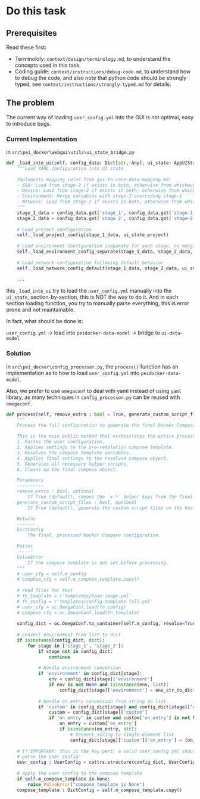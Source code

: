 # Do this task

## Prerequisites

Read these first:
- Terminololy: `context/design/terminology.md`, to understand the concepts used in this task.
- Coding guide: `context/instructions/debug-code.md`, to understand how to debug the code, and also note that python code should be strongly typed, see `context/instructions/strongly-typed.md` for details.

## The problem

The current way of loading `user_config.yml` into the GUI is not optimal, easy to introduce bugs.

### Current Implementation

in `src\pei_docker\webgui\utils\ui_state_bridge.py`

```python
def _load_into_ui(self, config_data: Dict[str, Any], ui_state: AppUIState) -> None:
    """Load YAML configuration into UI state.
    
    Implements mapping rules from gui-to-core-data-mapping.md:
    - SSH: Load from stage-2 if exists in both, otherwise from whichever has it
    - Device: Load from stage-2 if exists in both, otherwise from whichever has it
    - Environment: Merge variables with stage-2 overriding stage-1
    - Network: Load from stage-2 if exists in both, otherwise from whichever has it
    """
    stage_1_data = config_data.get('stage_1', config_data.get('stage-1', {}))
    stage_2_data = config_data.get('stage_2', config_data.get('stage-2', {}))
    
    # Load project configuration
    self._load_project_config(stage_1_data, ui_state.project)
    
    # Load environment configuration (separate for each stage, no merging)
    self._load_environment_config_separate(stage_1_data, stage_2_data, ui_state)
    
    # Load network configuration following default behavior
    self._load_network_config_default(stage_1_data, stage_2_data, ui_state)
    
    ...
```

this `_load_into_ui` try to load the `user_config.yml` manually into the `ui_state`, section-by-section, this is NOT the way to do it. And in each section loading function, you try to manually parse everything, this is error prone and not maintainable.

In fact, what should be done is:

`user_config.yml` -> load into `peidocker-data-model` -> bridge to `ui-data-model`

### Solution

in `src\pei_docker\config_processor.py`, the `process()` function has an implementation as to how to load `user_config.yml` into `peidocker-data-model`.

Also, we prefer to use `omegaconf` to deal with yaml instead of using `yaml` library, as many techniques in `config_processor.py` can be reused with `omegaconf`.

```python
def process(self, remove_extra : bool = True, generate_custom_script_files : bool = True) -> DictConfig:
    """
    Process the full configuration to generate the final Docker Compose object.

    This is the main public method that orchestrates the entire process:
    1. Parses the user configuration.
    2. Applies settings to the pre-resolution compose template.
    3. Resolves the compose template variables.
    4. Applies final settings to the resolved compose object.
    5. Generates all necessary helper scripts.
    6. Cleans up the final compose object.

    Parameters
    ----------
    remove_extra : bool, optional
        If True (default), remove the `x-*` helper keys from the final compose object.
    generate_custom_script_files : bool, optional
        If True (default), generate the custom script files on the host.

    Returns
    -------
    DictConfig
        The final, processed Docker Compose configuration.

    Raises
    ------
    ValueError
        If the compose template is not set before processing.
    """
    # user_cfg = self.m_config
    # compose_cfg = self.m_compose_template.copy()
    
    # read files for test
    # fn_template = r'templates/base-image.yml'
    # fn_config = r'templates/config-template-full.yml'
    # user_cfg = oc.OmegaConf.load(fn_config)
    # compose_cfg = oc.OmegaConf.load(fn_template)
    
    config_dict = oc.OmegaConf.to_container(self.m_config, resolve=True)
    
    # convert environment from list to dict
    if isinstance(config_dict, dict):
        for stage in ['stage_1', 'stage_2']:
            if stage not in config_dict:
                continue
            
            # Handle environment conversion
            if 'environment' in config_dict[stage]:
                env = config_dict[stage]['environment']
                if env is not None and isinstance(env, list):
                    config_dict[stage]['environment'] = env_str_to_dict(env)
            
            # Handle on_entry conversion from string to list
            if 'custom' in config_dict[stage] and config_dict[stage]['custom'] is not None:
                custom = config_dict[stage]['custom']
                if 'on_entry' in custom and custom['on_entry'] is not None:
                    on_entry = custom['on_entry']
                    if isinstance(on_entry, str):
                        # Convert string to single-element list
                        config_dict[stage]['custom']['on_entry'] = [on_entry]
    
    # [!!IMPORTANT: this is the key part, a valid user_config.yml should be able to be parsed into UserConfig]
    # parse the user config
    user_config : UserConfig = cattrs.structure(config_dict, UserConfig)
    
    # apply the user config to the compose template
    if self.m_compose_template is None:
        raise ValueError("compose_template is None")
    compose_template : DictConfig = self.m_compose_template.copy()
```

